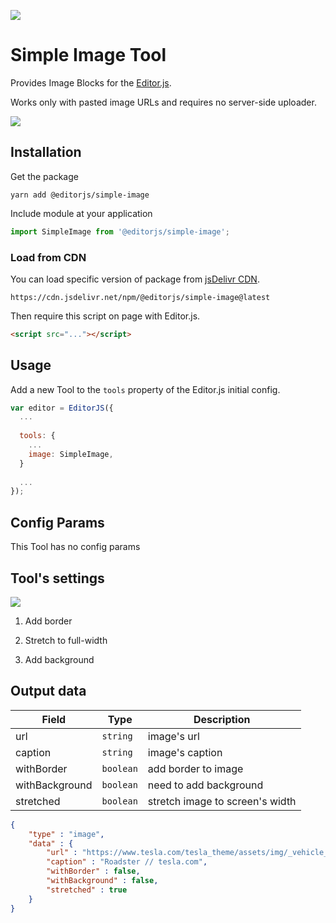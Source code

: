 ![](https://badgen.net/badge/Editor.js/v2.0/blue)

# Simple Image Tool

Provides Image Blocks for the [Editor.js](https://editorjs.io).

Works only with pasted image URLs and requires no server-side uploader.

![](assets/image-uploading.gif)

## Installation

Get the package

```shell
yarn add @editorjs/simple-image
```

Include module at your application

```javascript
import SimpleImage from '@editorjs/simple-image';
```

### Load from CDN

You can load specific version of package from [jsDelivr CDN](https://www.jsdelivr.com/package/npm/@editorjs/simple-image).

`https://cdn.jsdelivr.net/npm/@editorjs/simple-image@latest`

Then require this script on page with Editor.js.

```html
<script src="..."></script>
```

## Usage

Add a new Tool to the `tools` property of the Editor.js initial config.

```javascript
var editor = EditorJS({
  ...
  
  tools: {
    ...
    image: SimpleImage,
  }
  
  ...
});
```

## Config Params

This Tool has no config params

## Tool's settings

![](https://capella.pics/c74cdeec-3405-48ac-a960-f784188cf9b4.jpg)

1. Add border

2. Stretch to full-width

3. Add background

## Output data

| Field          | Type      | Description                     |
| -------------- | --------- | ------------------------------- |
| url            | `string`  | image's url                     |
| caption        | `string`  | image's caption                 |
| withBorder     | `boolean` | add border to image             |
| withBackground | `boolean` | need to add background          |
| stretched      | `boolean` | stretch image to screen's width |


```json
{
    "type" : "image",
    "data" : {
        "url" : "https://www.tesla.com/tesla_theme/assets/img/_vehicle_redesign/roadster_and_semi/roadster/hero.jpg",
        "caption" : "Roadster // tesla.com",
        "withBorder" : false,
        "withBackground" : false,
        "stretched" : true
    }
}
```
